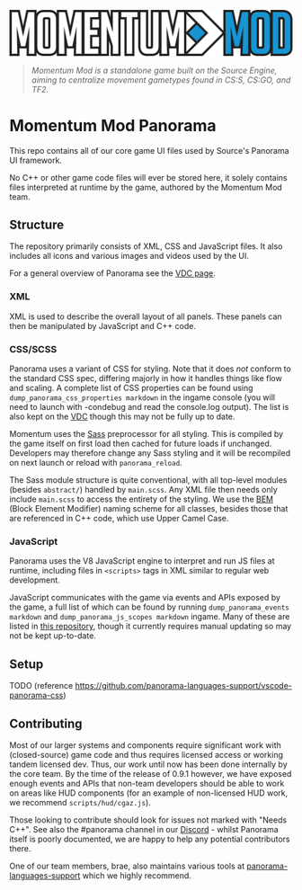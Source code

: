 ![Momentum Mod](images/momentumLogo.svg)

> _Momentum Mod is a standalone game built on the Source Engine, aiming to centralize movement gametypes found in CS:S, CS:GO, and TF2._

# Momentum Mod Panorama

This repo contains all of our core game UI files used by Source's Panorama UI framework.

No C++ or other game code files will ever be stored here, it solely contains files interpreted at runtime by the game, authored by the Momentum Mod team.

## Structure

The repository primarily consists of XML, CSS and JavaScript files. It also includes all icons and various images and videos used by the UI.

For a general overview of Panorama see the [VDC page](https://developer.valvesoftware.com/wiki/Panorama).

### XML

XML is used to describe the overall layout of all panels. These panels can then be manipulated by JavaScript and C++ code.

### CSS/SCSS

Panorama uses a variant of CSS for styling. Note that it does _not_ conform to the standard CSS spec, differing majorly in how it handles things like flow and scaling. A complete list of CSS properties can be found using `dump_panorama_css_properties markdown` in the ingame console (you will need to launch with -condebug and read the console.log output). The list is also kept on the [VDC](https://developer.valvesoftware.com/wiki/CSGO_Panorama_CSS_Properties) though this may not be fully up to date.

Momentum uses the [Sass](https://sass-lang.com/) preprocessor for all styling. This is compiled by the game itself on first load then cached for future loads if unchanged. Developers may therefore change any Sass styling and it will be recompiled on next launch or reload with `panorama_reload`.

The Sass module structure is quite conventional, with all top-level modules (besides `abstract/`) handled by `main.scss`. Any XML file then needs only include `main.scss` to access the entirety of the styling. We use the [BEM](http://getbem.com/) (Block Element Modifier) naming scheme for all classes, besides those that are referenced in C++ code, which use Upper Camel Case.

### JavaScript

Panorama uses the V8 JavaScript engine to interpret and run JS files at runtime, including files in `<scripts>` tags in XML similar to regular web development.

JavaScript communicates with the game via events and APIs exposed by the game, a full list of which can be found by running `dump_panorama_events markdown` and `dump_panorama_js_scopes markdown` ingame. Many of these are listed in [this repository](https://github.com/panorama-languages-support/panorama-dumps), though it currently requires manual updating so may not be kept up-to-date.

## Setup

TODO
(reference https://github.com/panorama-languages-support/vscode-panorama-css)

## Contributing

Most of our larger systems and components require significant work with (closed-source) game code and thus requires licensed access or working tandem licensed dev. Thus, our work until now has been done internally by the core team. By the time of the release of 0.9.1 however, we have exposed enough events and APIs that non-team developers should be able to work on areas like HUD components (for an example of non-licensed HUD work, we recommend `scripts/hud/cgaz.js`).

Those looking to contribute should look for issues not marked with "Needs C++". See also the #panorama channel in our [Discord](https://discord.gg/momentummod) - whilst Panorama itself is poorly documented, we are happy to help any potential contributors there.

One of our team members, brae, also maintains various tools at [panorama-languages-support](https://github.com/panorama-languages-support) which we highly recommend.
